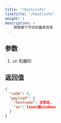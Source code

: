 ```yaml
---
title: "/host/info"
linkTitle: "/host/info"
weight: 1
description: >
    获取单个节点的基本信息
---
```


## 参数

1. `id`: 机器ID

## 返回值

```json
{
  "code": 0,
  "payload": {
    "hostname": 主机名,
    "os": linux或windows
  }
}
```
